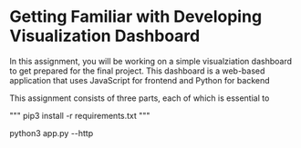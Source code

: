 # Getting Familiar with Developing Visualization Dashboard

In this assignment, you will be working on a simple visualziation dashboard to get prepared for the final project.
This dashboard is a web-based application that uses JavaScript for frontend and Python for backend

This assignment consists of three parts, each of which is essential to 

"""
pip3 install -r requirements.txt
"""

python3 app.py --http